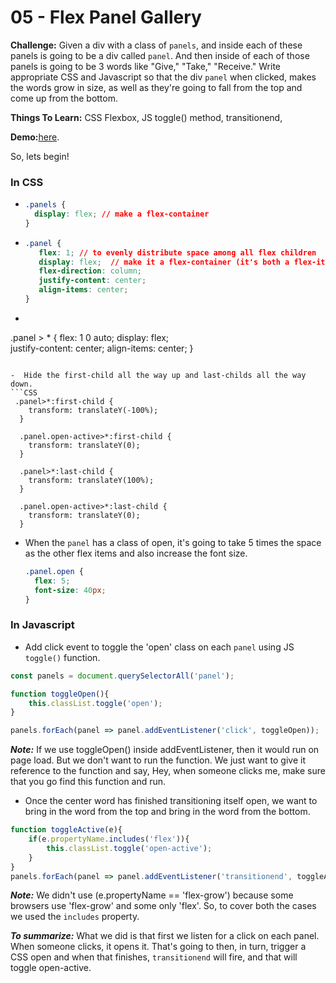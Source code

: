 # 05 - Flex Panel Gallery

**Challenge:** Given a div with a class of `panels`, and inside each of these panels is going to be a div called `panel`. And then inside of each of those panels is going to be 3 words like "Give," "Take," "Receive." 
Write appropriate CSS and Javascript so that the div `panel` when clicked, makes the words grow in size, as well as they're going to fall from the top and come up from the bottom.

**Things To Learn:** CSS Flexbox, JS toggle() method, transitionend,

**Demo:**[here](https://tjgillweb.github.io/JavaScript30/05%20-%20Flex%20Panel%20Gallery/).

So, lets begin!

### In CSS

- ```CSS
  .panels {
    display: flex; // make a flex-container
  }
  ```
  
- ```CSS
  .panel {
     flex: 1; // to evenly distribute space among all flex children
     display: flex;  // make it a flex-container (it's both a flex-item and a flex-container)
     flex-direction: column;
     justify-content: center;
     align-items: center;
  }
  ```
  
-  ```CSS
  .panel > * {
     flex: 1 0 auto; 
     display: flex;  
     justify-content: center;
     align-items: center;
  }
  ```
  
 -  Hide the first-child all the way up and last-childs all the way down.
  ```CSS
   .panel>*:first-child {
      transform: translateY(-100%);
    }

    .panel.open-active>*:first-child {
      transform: translateY(0);
    }

    .panel>*:last-child {
      transform: translateY(100%);
    }

    .panel.open-active>*:last-child {
      transform: translateY(0);
    }
 ```
 
- When the `panel` has a class of open, it's going to take 5 times the space as the other flex items and also increase the font size.
  ```CSS
  .panel.open {
    flex: 5;
    font-size: 40px;
  }
  ```
  
### In Javascript
  
- Add click event to toggle the 'open' class on each `panel` using JS `toggle()` function.
```Javascript
const panels = document.querySelectorAll('panel');

function toggleOpen(){
    this.classList.toggle('open');
}

panels.forEach(panel => panel.addEventListener('click', toggleOpen));
```
***Note:*** If we use toggleOpen() inside addEventListener, then it would run on page load. But we don't want to run the function. We just want to give it reference to the function and say, Hey, when someone clicks me, make sure that you go find this function and run.

- Once the center word has finished transitioning itself open, we want to bring in the word from the top and bring in the word from the bottom.

```Javascript
function toggleActive(e){
    if(e.propertyName.includes('flex')){
        this.classList.toggle('open-active');
    }
}
panels.forEach(panel => panel.addEventListener('transitionend', toggleActive));
```
***Note:*** We didn't use (e.propertyName == 'flex-grow') because some browsers use 'flex-grow' and some only 'flex'. So, to cover both the cases we used the  `includes` property.

***To summarize:*** What we did is that first we listen for a click on each panel. When someone clicks, it opens it. That's going to then, in turn, trigger a CSS open and when that finishes, `transitionend` will fire, and that will toggle open-active.

